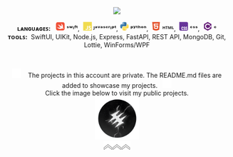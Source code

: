 <p align="center"><a href="https://github.com/MertEnesAKARSU"><img src="https://res.cloudinary.com/dcybeprh9/image/upload/v1715395116/logo_ypogsp.png" width="200" height="auto"></img></a></p>


<p align="center">
<b>ʟᴀɴɢᴜᴀɢᴇꜱ:</b>   &nbsp;   <a href="https://www.swift.org"><img width="20" height="20" alt="Image" src="https://raw.githubusercontent.com/MertEnesAKARSU/MertEnesAKARSU/main/src/swift-colored.svg" /></a> <b>ˢʷᶦᶠᵗ</b>,&nbsp; <a href="https://developer.mozilla.org/en-US/docs/Web/JavaScript" target="_blank" rel="noreferrer"><img src="https://raw.githubusercontent.com/MertEnesAKARSU/MertEnesAKARSU/main/src/javascript-colored.svg" width="20" height="20" alt="JavaScript" /></a><b> ᴶᵃᵛᵃˢᶜʳᶦᵖᵗ</b>,&nbsp;<a href="https://www.python.org/" target="_blank" rel="noreferrer"><img src="https://raw.githubusercontent.com/MertEnesAKARSU/MertEnesAKARSU/main/src/python-colored.svg" width="20" height="20" alt="Python" /></a>  <b>ᵖʸᵗʰᵒⁿ</b>, &nbsp;<a href="https://developer.mozilla.org/en-US/docs/Glossary/HTML5" target="_blank" rel="noreferrer"><img src="https://raw.githubusercontent.com/MertEnesAKARSU/MertEnesAKARSU/main/src/html5-colored.svg" width="20" height="20" alt="HTML5" /></a> <b>ᴴᵀᴹᴸ</b>,&nbsp; <a href="https://www.w3.org/TR/CSS/#css" target="_blank" rel="noreferrer"><img src="https://raw.githubusercontent.com/MertEnesAKARSU/MertEnesAKARSU/main/src/css3-colored.svg" width="20" height="20" alt="CSS3" /></a> <b>ᶜˢˢ</b>,&nbsp; <a href"https://www.w3schools.com/cs/index.php"><img width="20" height="20" alt="Image" src="https://raw.githubusercontent.com/MertEnesAKARSU/MertEnesAKARSU/main/src/csharp-colored.svg" />  <b>ᶜ</b></a>
</br><b>ᴛᴏᴏʟꜱ:</b>&nbsp; SwiftUI, UIKit, Node.js, Express, FastAPI, REST API, MongoDB, Git, Lottie, WinForms/WPF  </p> </br>
  
<p align="center"><img width="20" height="20" src="https://raw.githubusercontent.com/MertEnesAKARSU/MertEnesAKARSU/main/src/MEA.gif"/>&nbsp;&nbsp;&nbsp;
The projects in this account are private. The README.md files are added to showcase my projects.&nbsp;&nbsp;&nbsp;<img width="20" height="20" src="https://raw.githubusercontent.com/MertEnesAKARSU/MertEnesAKARSU/main/src/MEA.gif"/></br>Click the image below to visit my public projects.</br><a href="https://github.com/mertenesakarsu-ai"><img width="100" height="auto" alt="Image" src="https://raw.githubusercontent.com/MertEnesAKARSU/MertEnesAKARSU/main/src/mertenesai.png" /></a></br><a href="https://github.com/mertenesakarsu-ai"><img width="20" height="20" src="https://raw.githubusercontent.com/MertEnesAKARSU/MertEnesAKARSU/main/src/up.gif"/></a><a href="https://github.com/mertenesakarsu-ai"><img width="20" height="20" src="https://raw.githubusercontent.com/MertEnesAKARSU/MertEnesAKARSU/main/src/up.gif"/></a><a href="https://github.com/mertenesakarsu-ai"><img width="20" height="20" src="https://raw.githubusercontent.com/MertEnesAKARSU/MertEnesAKARSU/main/src/up.gif"/></a></p>
